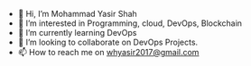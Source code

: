 - 👋 Hi, I’m Mohammad Yasir Shah
- 👀 I’m interested in Programming, cloud, DevOps, Blockchain
- 🌱 I’m currently learning DevOps
- 💞️ I’m looking to collaborate on DevOps Projects.
- 📫 How to reach me on whyasir2017@gmail.com

<!---
Yasir956/Yasir956 is a ✨ special ✨ repository because its `README.md` (this file) appears on your GitHub profile.
You can click the Preview link to take a look at your changes.
--->
